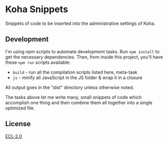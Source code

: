 # Koha Snippets

Snippets of code to be inserted into the administrative settings of Koha.

## Development

I'm using npm scripts to automate development tasks. Run `npm install` to get the necessary dependencies. Then, from inside this project, you'll have these `npm run` scripts available:

- `build` - run all the compilation scripts listed here, meta-task
- `js` - minify all JavaScript in the JS folder & wrap it in a closure

All output goes in the "dist" directory unless otherwise noted.

The tasks above let me write many, small snippets of code which accomplish one thing and then combine them all together into a single optimized file.

## License

[ECL-2.0](https://opensource.org/licenses/ECL-2.0)
